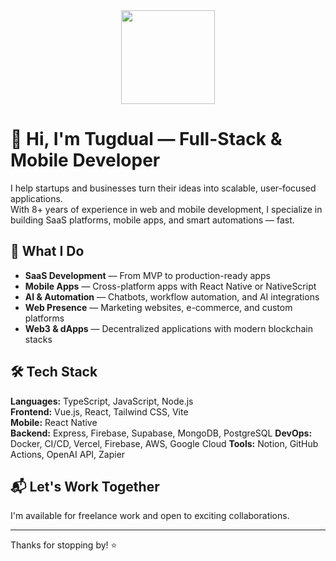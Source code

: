 <div align="center">
  <img height="150" src="https://avatars.githubusercontent.com/u/23258388"  />
</div>

# 👋 Hi, I'm Tugdual — Full-Stack & Mobile Developer

I help startups and businesses turn their ideas into scalable, user-focused applications.  
With 8+ years of experience in web and mobile development, I specialize in building SaaS platforms, mobile apps, and smart automations — fast.

## 🚀 What I Do
- **SaaS Development** — From MVP to production-ready apps
- **Mobile Apps** — Cross-platform apps with React Native or NativeScript
- **AI & Automation** — Chatbots, workflow automation, and AI integrations
- **Web Presence** — Marketing websites, e-commerce, and custom platforms
- **Web3 & dApps** — Decentralized applications with modern blockchain stacks

## 🛠 Tech Stack
**Languages:** TypeScript, JavaScript, Node.js  
**Frontend:** Vue.js, React, Tailwind CSS, Vite  
**Mobile:** React Native  
**Backend:** Express, Firebase, Supabase, MongoDB, PostgreSQL
**DevOps:** Docker, CI/CD, Vercel, Firebase, AWS, Google Cloud
**Tools:** Notion, GitHub Actions, OpenAI API, Zapier

## 📬 Let's Work Together
I'm available for freelance work and open to exciting collaborations.  

---

Thanks for stopping by! ⭐
